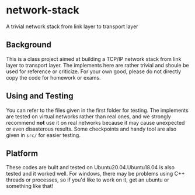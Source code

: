 # network-stack
A trivial network stack from link layer to transport layer

## Background
This is a class project aimed at building a TCP/IP network stack from link layer to transport layer. The implements here are rather trivial and shoule be used for reference or criticize. For your own good, please do not directly copy the code for homework or exams. 

## Using and Testing
You can refer to the files given in the first folder for testing. The implements are tested on virtual networks rather than real ones, and we strongly recommend **not** use it on real networks because it may cause unexpected or even disasterous results. Some checkpoints and handy tool are also given in `src/` for easier testing.

## Platform
These codes are built and tested on Ubuntu20.04.Ubuntu18.04 is also tested and it worked well. For windows, there may be problems using C++ threads or processes, so if you'd like to work on it, get an ubuntu or something like that!
